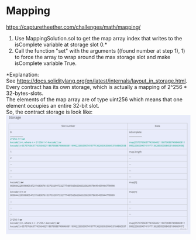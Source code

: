 # Mapping
https://capturetheether.com/challenges/math/mapping/

1. Use MappingSolution.sol to get the map array index that writes to the isComplete variable at storage slot 0.*
2. Call the function "set" with the arguments ((found number at step 1), 1) to force the array to wrap around the max storage slot and make isComplete variable True.


*Explanation:  
See https://docs.soliditylang.org/en/latest/internals/layout_in_storage.html.  
Every contract has its own storage, which is actually a mapping of 2^256 * 32-bytes-slots.  
The elements of the map array are of type uint256 which means that one element occupies an entire 32-bit slot.  
So, the contract storage is look like:  
![Image](Mapping.jpg)
